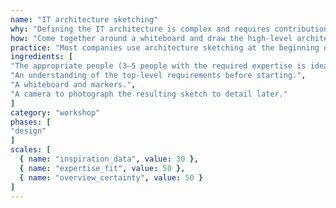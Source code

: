 ```yaml
---
name: "IT architecture sketching"
why: "Defining the IT architecture is complex and requires contributions from and interactions between software designers and/or architects. Sketching facilitates these discussions."
how: "Come together around a whiteboard and draw the high-level architecture based upon discussion before and during the drawing process. Stay away from details, unless they are important for the overall design."
practice: "Most companies use architecture sketching at the beginning of the design process, and as a kick-off for major changes to a part of the architecture."
ingredients: [
"The appropriate people (3–5 people with the required expertise is ideal).",
"An understanding of the top-level requirements before starting.",
"A whiteboard and markers.",
"A camera to photograph the resulting sketch to detail later."
]
category: "workshop"
phases: [
"design"
]
scales: [
  { name: "inspiration_data", value: 30 },
  { name: "expertise_fit", value: 50 },
  { name: "overview_certainty", value: 50 }
]
---
```

